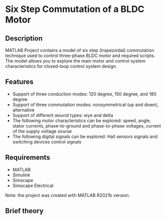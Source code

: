 # Six Step Commutation of a BLDC Motor

## Description

MATLAB Project contains a model of six step (trapezoidal) commutation technique
used to control three-phase BLDC motor and required scripts.  
The model allows you to explore the main motor and control system characteristics
for closed-loop control system design. 

## Features

- Support of three conduction modes: 120 degree, 150 degree, and 180 degree
- Support of three commutation modes: nonsymmetrical (up and down), alternative
- Support of different wound types: wye and delta
- The following motor characteristics can be explored: speed, angle, stator currents,
  phase-to-ground and phase-to-phase voltages, current of the supply voltage sourse
- The following digital signals can be explored: Hall sensors signals and switching devices 
  control signals

## Requirements

- MATLAB
- Simulink
- Simscape
- Simscape Electrical

Note: the project was created with MATLAB R2021b version.

## Brief theory
